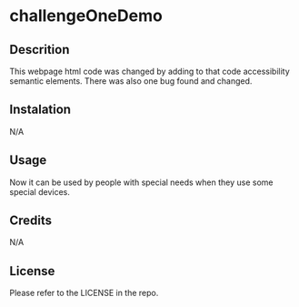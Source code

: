 # challengeOneDemo

## Descrition

This webpage html code was changed by adding to that code accessibility semantic elements. There was also one bug found and changed. 

## Instalation 

N/A

## Usage 

Now it can be used by people with special needs when they use some special devices.

## Credits

N/A

## License

Please refer to the LICENSE in the repo.



